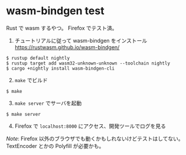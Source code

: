 # wasm-bindgen test

Rust で wasm するやつ。
Firefox でテスト済。

1. チュートリアルに従って wasm-bindgen をインストール https://rustwasm.github.io/wasm-bindgen/

```
$ rustup default nightly
$ rustup target add wasm32-unknown-unknown --toolchain nightly
$ cargo +nightly install wasm-bindgen-cli
```

2. `make` でビルド

```
$ make
```

3. `make server` でサーバを起動

```
$ make server
```

4. Firefox で `localhost:8000` にアクセス、開発ツールでログを見る

*Note*: Firefox 以外のブラウザでも動くかもしれないけどテストはしてない。
TextEncoder とかの Polyfill が必要かも。
